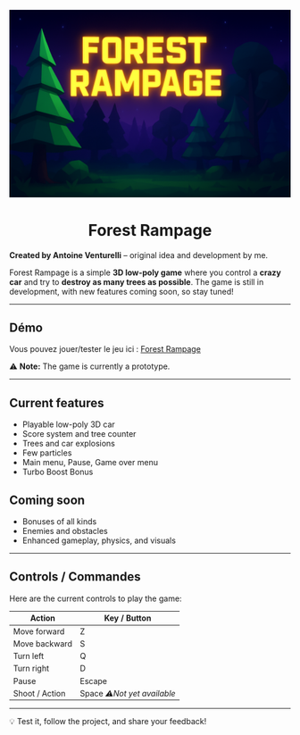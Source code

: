 ![Forest Rampage Background](assets/images/ForestRampage.png)

<h1 align="center">Forest Rampage</h1>

**Created by Antoine Venturelli** – original idea and development by me.

Forest Rampage is a simple **3D low-poly game** where you control a **crazy car** and try to **destroy as many trees as possible**. The game is still in development, with new features coming soon, so stay tuned!

---

## Démo
Vous pouvez jouer/tester le jeu ici : [Forest Rampage](https://antoineven.github.io/forest-rampage/)

⚠️ **Note:** The game is currently a prototype.

---

## Current features
- Playable low-poly 3D car
- Score system and tree counter
- Trees and car explosions
- Few particles
- Main menu, Pause, Game over menu
- Turbo Boost Bonus

## Coming soon
- Bonuses of all kinds
- Enemies and obstacles
- Enhanced gameplay, physics, and visuals

---

## Controls / Commandes
Here are the current controls to play the game:

| Action              | Key / Button |
|---------------------|--------------|
| Move forward        | Z            |
| Move backward       | S            |
| Turn left           | Q            |
| Turn right          | D            |
| Pause               | Escape       |
| Shoot / Action      | Space   _⚠️Not yet available_    |

---

💡 Test it, follow the project, and share your feedback!
